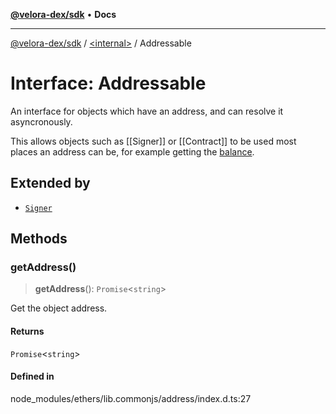 [**@velora-dex/sdk**](../../README.md) • **Docs**

***

[@velora-dex/sdk](../../globals.md) / [\<internal\>](../README.md) / Addressable

# Interface: Addressable

An interface for objects which have an address, and can
 resolve it asyncronously.

 This allows objects such as [[Signer]] or [[Contract]] to
 be used most places an address can be, for example getting
 the [balance](Provider-getBalance).

## Extended by

- [`Signer`](Signer.md)

## Methods

### getAddress()

> **getAddress**(): `Promise`\<`string`\>

Get the object address.

#### Returns

`Promise`\<`string`\>

#### Defined in

node\_modules/ethers/lib.commonjs/address/index.d.ts:27
